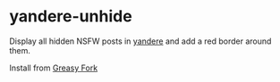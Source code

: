 # yandere-unhide

Display all hidden NSFW posts in [yandere](https://yande.re) and add a red border around them.

Install from [Greasy Fork](https://greasyfork.org/en/scripts/482367-yandere-show-hidden-posts)
